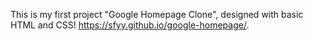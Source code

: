 This is my first project "Google Homepage Clone", designed with basic HTML and CSS!
https://sfyy.github.io/google-homepage/.
